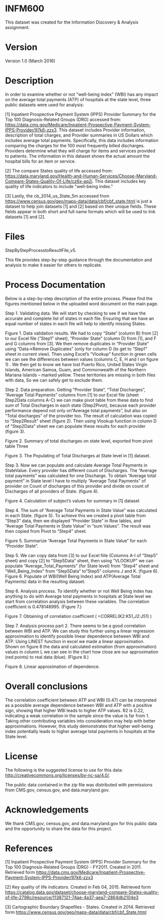 # INFM600

This dataset was created for the Information Discovery & Analysis assignment. 

# Version

Version 1.0 (March 2016)


# Description

In order to examine whether or not "well-being index" (WBI) has any impact on the average total payments (ATP) of hospitals at the state level, three public datasets were used for analysis:

[1] Inpatient Prospective Payment System (IPPS) Provider Summary for the Top 100 Diagnosis-Related Groups (DRG) accessed from: https://data.cms.gov/Medicare/Inpatient-Prospective-Payment-System-IPPS-Provider/97k6-zzx3.
This dataset includes Provider information, description of total charges, and Provider summaries in US Dollars which includes average total payments. Specifically, this data includes information comparing the charges for the 100 most frequently billed discharges. Providers determine what they will charge for items and services provided to patients. The information in this dataset shows the actual amount the hospital bills for an item or service.
 
[2] The compare States quality of life accessed from: https://data.maryland.gov/Health-and-Human-Services/Choose-Maryland-Compare-States-Quality-Of-Life/cz6x-aq2i. This dataset includes key quality of life indicators to include "well-being index."

[3] Lastly, the cb_2014_us_State_5m accessed from https://www.census.gov/geo/maps-data/data/cbf/cbf_state.html is just a dataset to help join datasets [1] and [2] based on their unique fields. These fields appear in both short and full name formats which will be used to link datasets [1] and [2]. 

# Files
StepByStepProcesstoResultFile_v5.

This file provides step-by-step guidance through the documentation and analysis to make it easier for others to replicate. 

# Process Documentation

Below is a step-by-step description of the entire process. Please find the figures mentioned below in the uploaded word document on the main page. 

Step 1. Validating data. We will start by checking to see if we have the accurate and complete list of states in each file. Ensuring that we have an equal number of states in each file will help to identify missing States.
 
 Figure 1. Data validation results.
We had to copy “State” (column B) from [2] to our Excel file (“Step1” sheet), “Provider State” (column D) from [1], and F and G columns from [3]. We then remove duplicates in “Provider State” using “Data->Remove Duplicates” (only for column D (to get to “Step1” sheet in current view). Then using Excel’s “Vlookup” function in green cells we can see the differences between values (columns C, E, H and I on figure 1) . We then get to know we have lost Puerto Rico, United States Virgin Islands, American Samoa, Guam, and Commonwealth of the Northern Mariana Islands – marked yellow. These territories are missing in both files with data, So we can safely get to exclude them. 

Step 2. Data preparation.  Getting “Provider State”, “Total Discharges”, “Average Total Payments” columns from [1] to our Excel file (sheet Step2Data columns A-C) we can make pivot table from these data to find sum of Total Discharges in each state (Step2Pivot), because each provider performance depend not only on“Average total payments”, but also on “Total discharges” of the provider too. The result of calculation was copied to “Step2Result” sheet (figure 2). Then using Vlookup function in column D of “Step2Data” sheet we can populate these results for each provider (figure 3).

Figure 2. Summary of total discharges on state level, exported from pivot table Three
 
Figure 3. The Populating of Total Discharges at State level in [1] dataset.

 Step 3. Now we can populate and calculate Average Total Payments in StateValue. Every provider has different count of Discharges. The “Average total payments” was calculated for one Discharge. To obtain “Average total payment” in State level I have to multiply “Average Total Payments” of provider on Count of discharges of this provider and divide on count of Discharges of all providers of State. (figure 4). 

Figure 4. Calculation of subject’s values for summary in [1] dataset

Step 4. The sum of “Average Total Payments in State Value” was calculated in each State. (figure 5). To achieve this we created a pivot table from “Step3” data, then we displayed  “Provider State” in Row lables, and “Average Total Payments in State Value” in “sum Values”.  The result was then copied from Pivot to “Step4” sheet.

Figure 5. Summarize “Average Total Payments in State Value” for each “Provider State”.

Step 5. We can copy data from [3] to our Excel fiile (Columns A-I of “Step5” sheet) and copy [2] to “Step5Data” sheet, then using “VLOOKUP” we can populate “Average_Total_Payments” (for State level) from “Step4” sheet and “Well_Being_Index” from “Step5Data” to“Step5” columns  J and K. (figure 6). 
Figure 6. Populate of WBI(Well Being Index) and ATP(Average Total Payments) data in the resulting dataset. 

Step 6. Analysis process. To identify whether or not Well Being index has anything to do with Average total payments in hospitals at State level we start from correlation analysis between these variables. The correlation coefficient is 0.478148995. (Figure 7.)

Figure 7. Obtaining of correlation coefficient ( =CORREL(K2:K51,J2:J51) )

Step 7. Analysis process part 2. 
There seems to be a good correlation between WBI and ATP. We can study this further using a linear regression approximation to identify possible linear dependence between WBI and ATP.  Using LINEST function in excel we made a linear approximation. Shown on figure 8 the data and calculated estimation (from approximation) values in column L we can see in the chart how close are our approximation (red points) to real data (blue). (Figure 8.)  

Fiqure 8. Linear approximation of dependence.

# Overall conclusions

The correlation coefficient between ATP and WBI (0.47) can be interpreted as a possible average dependence between WBI and ATP with a positive sign, showing that higher WBI leads to higher ATP values. R2 is 0.22, indicating a weak correlation in the sample since the value is far from 1. Taking other contributing variables into consideration may help with better approximations. However, this study demonstrates that higher well-being index potentially leads to higher average total payments in hospitals at the State level.

# License

The following is the suggested license to use for this data: http://creativecommons.org/licenses/by-nc-sa/4.0/.

The public data contained in the zip file was distributed with permissions from CMS.gov, census.gov, and data.maryland.gov. 

# Acknowledgements

We thank CMS.gov, census.gov, and data.maryland.gov for this public data and the opportunity to share the data for this project. 

# References

[1] Inpatient Prospective Payment System (IPPS) Provider Summary for the Top 100 Diagnosis-Related Groups (DRG) - FY2011. Created in 2011. Retrieved form https://data.cms.gov/Medicare/Inpatient-Prospective-Payment-System-IPPS-Provider/97k6-zzx3

[2] Key quality of life indicators. Created in Feb 04, 2015. Retrieved form https://catalog.data.gov/dataset/choose-maryland-compare-States-quality-of-life-2798c/resource/11387121-74ae-4a37-aea7-2864db2104e3

[3] Cartographic Boundary Shapefiles - States. Created in 2014. Retrieved form https://www.census.gov/geo/maps-data/data/cbf/cbf_State.html
